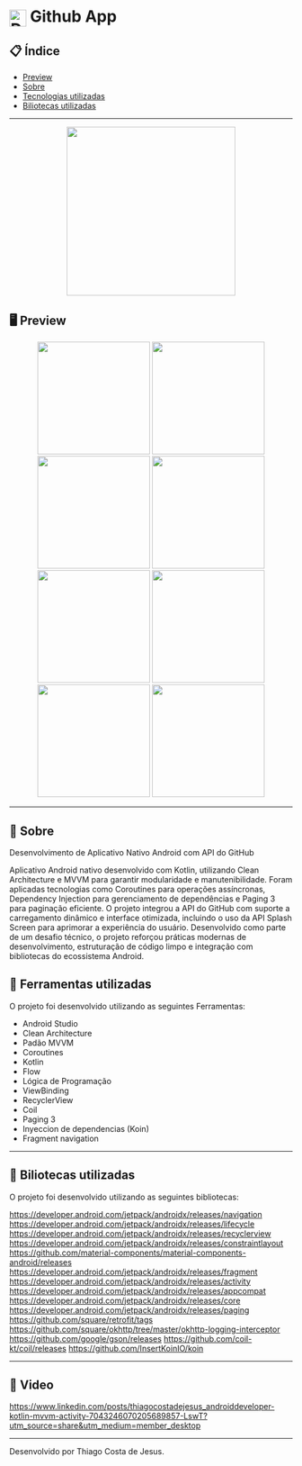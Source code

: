 
# <img align="center" alt="Daniel-HTML" height="30" width="30" src="https://github.com/user-attachments/assets/a67447b2-0c5b-443a-8b1e-35916e252621"> Github App 

<div align="center">
</div>

## 📋 Índice

- [Preview](#-Preview)
- [Sobre](#-Sobre)
- [Tecnologias utilizadas](#-Ferramentas-utilizadas)
- [Biliotecas utilizadas](#-Biliotecas-utilizadas)

---

<div align="center">

<img src="https://github.com/user-attachments/assets/3d363215-6b7d-4861-8c12-8f2f10f6441c" width="300">


 </div>

## 🖥 Preview 

<div align="center">

<img src="https://github.com/user-attachments/assets/ccd47e8b-aa38-4427-b1c9-63bfbfa22143" width="200">
<img src="https://github.com/user-attachments/assets/698111eb-9291-4c1f-bd91-d5ba11a46475" width="200">
<img src="https://github.com/user-attachments/assets/f5b92f20-5c91-43b0-ad0c-94827c4f21a2" width="200">
<img src="https://github.com/user-attachments/assets/81cf50b4-d68a-4dfc-80a6-626ecc868fc1" width="200">
<img src="https://github.com/user-attachments/assets/68054437-3015-4857-8a29-b6d5971813d3" width="200">
<img src="https://github.com/user-attachments/assets/e8dadfe1-c16d-47eb-8f1b-c35bce58bb1c" width="200">
<img src="https://github.com/user-attachments/assets/73fc14d5-cbb0-4cf8-906b-7e2c925983f5" width="200">
<img src="https://github.com/user-attachments/assets/ccd20cd9-f853-481c-86b7-32648eed96f3" width="200">



</div>

---

## 📖 Sobre

Desenvolvimento de Aplicativo Nativo Android com API do GitHub

Aplicativo Android nativo desenvolvido com Kotlin, utilizando Clean Architecture e MVVM para garantir modularidade e manutenibilidade. Foram aplicadas tecnologias como Coroutines para operações assíncronas, Dependency Injection para gerenciamento de dependências e Paging 3 para paginação eficiente. O projeto integrou a API do GitHub com suporte a carregamento dinâmico e interface otimizada, incluindo o uso da API Splash Screen para aprimorar a experiência do usuário. Desenvolvido como parte de um desafio técnico, o projeto reforçou práticas modernas de desenvolvimento, estruturação de código limpo e integração com bibliotecas do ecossistema Android.


## 🚀 Ferramentas utilizadas

O projeto foi desenvolvido utilizando as seguintes Ferramentas:

- Android Studio
- Clean Architecture
- Padão MVVM
- Coroutines
- Kotlin
- Flow
- Lógica de Programação
- ViewBinding
- RecyclerView
- Coil
- Paging 3
- Inyeccion de dependencias (Koin)
- Fragment navigation

---

## 🚀 Biliotecas utilizadas

O projeto foi desenvolvido utilizando as seguintes bibliotecas:

   https://developer.android.com/jetpack/androidx/releases/navigation
   https://developer.android.com/jetpack/androidx/releases/lifecycle
   https://developer.android.com/jetpack/androidx/releases/recyclerview
   https://developer.android.com/jetpack/androidx/releases/constraintlayout
   https://github.com/material-components/material-components-android/releases
   https://developer.android.com/jetpack/androidx/releases/fragment
   https://developer.android.com/jetpack/androidx/releases/activity
   https://developer.android.com/jetpack/androidx/releases/appcompat
   https://developer.android.com/jetpack/androidx/releases/core
   https://developer.android.com/jetpack/androidx/releases/paging
   https://github.com/square/retrofit/tags
   https://github.com/square/okhttp/tree/master/okhttp-logging-interceptor
   https://github.com/google/gson/releases
   https://github.com/coil-kt/coil/releases
   https://github.com/InsertKoinIO/koin


---

## 🚀 Video
https://www.linkedin.com/posts/thiagocostadejesus_androiddeveloper-kotlin-mvvm-activity-7043246070205689857-LswT?utm_source=share&utm_medium=member_desktop

---

Desenvolvido por Thiago Costa de Jesus.
